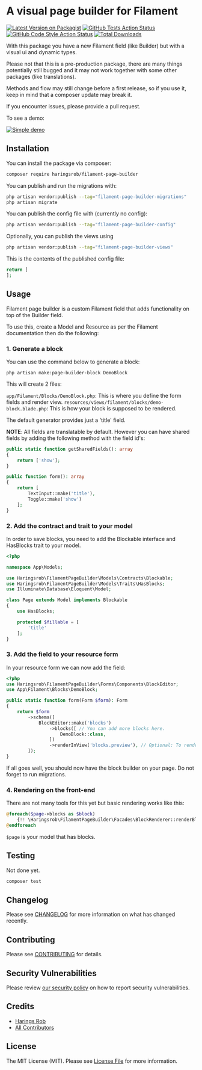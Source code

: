 # A visual page builder for Filament

[![Latest Version on Packagist](https://img.shields.io/packagist/v/haringsrob/filament-page-builder.svg?style=flat-square)](https://packagist.org/packages/haringsrob/filament-page-builder)
[![GitHub Tests Action Status](https://img.shields.io/github/actions/workflow/status/haringsrob/filament-page-builder/run-tests.yml?branch=main&label=tests)](https://github.com/haringsrob/filament-page-builder/actions?query=workflow%3Arun-tests+branch%3Amain)
[![GitHub Code Style Action Status](https://img.shields.io/github/actions/workflow/status/haringsrob/filament-page-builder/fix-php-code-style-issues.yml?branch=main&label=code%20style)](https://github.com/haringsrob/filament-page-builder/actions?query=workflow%3A"Check+%26+fix+styling"+branch%3Amain)
[![Total Downloads](https://img.shields.io/packagist/dt/haringsrob/filament-page-builder.svg?style=flat-square)](https://packagist.org/packages/haringsrob/filament-page-builder)


With this package you have a new Filament field (like Builder) but with a visual ui and dynamic types.

Please not that this is a pre-production package, there are many things potentially still bugged and it may not work 
together with some other packages (like translations).

Methods and flow may still change before a first release, so if you use it, keep in mind that a composer update may
break it.

If you encounter issues, please provide a pull request.

To see a demo:

[![Simple demo](https://img.youtube.com/vi/k3T9bAkm4LI/0.jpg)](https://www.youtube.com/watch?v=k3T9bAkm4LI)

## Installation

You can install the package via composer:

```bash
composer require haringsrob/filament-page-builder
```

You can publish and run the migrations with:

```bash
php artisan vendor:publish --tag="filament-page-builder-migrations"
php artisan migrate
```

You can publish the config file with (currently no config):

```bash
php artisan vendor:publish --tag="filament-page-builder-config"
```

Optionally, you can publish the views using

```bash
php artisan vendor:publish --tag="filament-page-builder-views"
```

This is the contents of the published config file:

```php
return [
];
```

## Usage

Filament page builder is a custom Filament field that adds functionality on top of the Builder field.

To use this, create a Model and Resource as per the Filament documentation then do the following:

### 1. Generate a block

You can use the command below to generate a block:

```shell
php artisan make:page-builder-block DemoBlock
```

This will create 2 files:

`app/Filament/Blocks/DemoBlock.php`: This is where you define the form fields and render view.
`resources/views/filament/blocks/demo-block.blade.php`: This is how your block is supposed to be rendered.

The default generator provides just a 'title' field.

**NOTE**: All fields are translatable by default. However you can have shared fields by adding the following method
with the field id's:

```php
public static function getSharedFields(): array
{
    return ['show'];
}

public function form(): array
{
    return [
        TextInput::make('title'),
        Toggle::make('show')
    ];
}
```

### 2. Add the contract and trait to your model

In order to save blocks, you need to add the Blockable interface and HasBlocks trait to your model.

```php
<?php

namespace App\Models;

use Haringsrob\FilamentPageBuilder\Models\Contracts\Blockable;
use Haringsrob\FilamentPageBuilder\Models\Traits\HasBlocks;
use Illuminate\Database\Eloquent\Model;

class Page extends Model implements Blockable
{
    use HasBlocks;

    protected $fillable = [
        'title'
    ];
}
```

### 3. Add the field to your resource form

In your resource form we can now add the field:

```php
<?php
use Haringsrob\FilamentPageBuilder\Forms\Components\BlockEditor;
use App\Filament\Blocks\DemoBlock;

public static function form(Form $form): Form
{
    return $form
        ->schema([
            BlockEditor::make('blocks')
                ->blocks([ // You can add more blocks here.
                    DemoBlock::class,
                ])
                ->renderInView('blocks.preview'), // Optional: To render the preview in a different view.
        ]);
}
```

If all goes well, you should now have the block builder on your page. Do not forget to run migrations.

### 4. Rendering on the front-end

There are not many tools for this yet but basic rendering works like this:

```php
@foreach($page->blocks as $block)
    {!! \Haringsrob\FilamentPageBuilder\Facades\BlockRenderer::renderBlock($block) !!}
@endforeach
```

`$page` is your model that has blocks.

## Testing

Not done yet.

```bash
composer test
```

## Changelog

Please see [CHANGELOG](CHANGELOG.md) for more information on what has changed recently.

## Contributing

Please see [CONTRIBUTING](.github/CONTRIBUTING.md) for details.

## Security Vulnerabilities

Please review [our security policy](../../security/policy) on how to report security vulnerabilities.

## Credits

- [Harings Rob](https://github.com/haringsrob)
- [All Contributors](../../contributors)

## License

The MIT License (MIT). Please see [License File](LICENSE.md) for more information.

